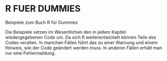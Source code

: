 # R FUER DUMMIES

Beispiele zum Buch R für Dummies

Die Beispiele setzen im Wesentlichen den in jedem Kapitel wiedergegebenen Code um. Da sich R weiterentwickelt können Teile des Codes veralten. In manchen Fällen führt das zu einer Warnung und einem Hinweis, wie der Code geändert werden muss. In anderen Fällen erhält man nur eine Fehlermeldung.
